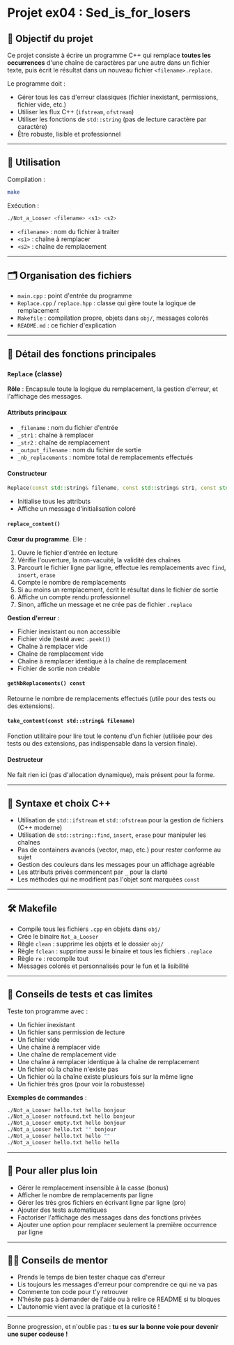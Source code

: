 # Projet ex04 : Sed_is_for_losers

## 🎯 Objectif du projet

Ce projet consiste à écrire un programme C++ qui remplace **toutes les occurrences** d'une chaîne de caractères par une autre dans un fichier texte, puis écrit le résultat dans un nouveau fichier `<filename>.replace`.

Le programme doit :
- Gérer tous les cas d'erreur classiques (fichier inexistant, permissions, fichier vide, etc.)
- Utiliser les flux C++ (`ifstream`, `ofstream`)
- Utiliser les fonctions de `std::string` (pas de lecture caractère par caractère)
- Être robuste, lisible et professionnel

---

## 🚀 Utilisation

Compilation :
```sh
make
```

Exécution :
```sh
./Not_a_Looser <filename> <s1> <s2>
```
- `<filename>` : nom du fichier à traiter
- `<s1>` : chaîne à remplacer
- `<s2>` : chaîne de remplacement

---

## 🗂️ Organisation des fichiers

- `main.cpp` : point d'entrée du programme
- `Replace.cpp` / `replace.hpp` : classe qui gère toute la logique de remplacement
- `Makefile` : compilation propre, objets dans `obj/`, messages colorés
- `README.md` : ce fichier d'explication

---

## 🧩 Détail des fonctions principales

### `Replace` (classe)
**Rôle** : Encapsule toute la logique du remplacement, la gestion d'erreur, et l'affichage des messages.

#### Attributs principaux
- `_filename` : nom du fichier d'entrée
- `_str1` : chaîne à remplacer
- `_str2` : chaîne de remplacement
- `_output_filename` : nom du fichier de sortie
- `_nb_replacements` : nombre total de remplacements effectués

#### Constructeur
```cpp
Replace(const std::string& filename, const std::string& str1, const std::string& str2, const std::string& output_filename);
```
- Initialise tous les attributs
- Affiche un message d'initialisation coloré

#### `replace_content()`
**Cœur du programme**. Elle :
1. Ouvre le fichier d'entrée en lecture
2. Vérifie l'ouverture, la non-vacuité, la validité des chaînes
3. Parcourt le fichier ligne par ligne, effectue les remplacements avec `find`, `insert`, `erase`
4. Compte le nombre de remplacements
5. Si au moins un remplacement, écrit le résultat dans le fichier de sortie
6. Affiche un compte rendu professionnel
7. Sinon, affiche un message et ne crée pas de fichier `.replace`

**Gestion d'erreur** :
- Fichier inexistant ou non accessible
- Fichier vide (testé avec `.peek()`)
- Chaîne à remplacer vide
- Chaîne de remplacement vide
- Chaîne à remplacer identique à la chaîne de remplacement
- Fichier de sortie non créable

#### `getNbReplacements() const`
Retourne le nombre de remplacements effectués (utile pour des tests ou des extensions).

#### `take_content(const std::string& filename)`
Fonction utilitaire pour lire tout le contenu d'un fichier (utilisée pour des tests ou des extensions, pas indispensable dans la version finale).

#### Destructeur
Ne fait rien ici (pas d'allocation dynamique), mais présent pour la forme.

---

## 📝 Syntaxe et choix C++
- Utilisation de `std::ifstream` et `std::ofstream` pour la gestion de fichiers (C++ moderne)
- Utilisation de `std::string::find`, `insert`, `erase` pour manipuler les chaînes
- Pas de containers avancés (vector, map, etc.) pour rester conforme au sujet
- Gestion des couleurs dans les messages pour un affichage agréable
- Les attributs privés commencent par `_` pour la clarté
- Les méthodes qui ne modifient pas l'objet sont marquées `const`

---

## 🛠️ Makefile
- Compile tous les fichiers `.cpp` en objets dans `obj/`
- Crée le binaire `Not_a_Looser`
- Règle `clean` : supprime les objets et le dossier `obj/`
- Règle `fclean` : supprime aussi le binaire et tous les fichiers `.replace`
- Règle `re` : recompile tout
- Messages colorés et personnalisés pour le fun et la lisibilité

---

## 🧪 Conseils de tests et cas limites

Teste ton programme avec :
- Un fichier inexistant
- Un fichier sans permission de lecture
- Un fichier vide
- Une chaîne à remplacer vide
- Une chaîne de remplacement vide
- Une chaîne à remplacer identique à la chaîne de remplacement
- Un fichier où la chaîne n'existe pas
- Un fichier où la chaîne existe plusieurs fois sur la même ligne
- Un fichier très gros (pour voir la robustesse)

**Exemples de commandes** :
```sh
./Not_a_Looser hello.txt hello bonjour
./Not_a_Looser notfound.txt hello bonjour
./Not_a_Looser empty.txt hello bonjour
./Not_a_Looser hello.txt "" bonjour
./Not_a_Looser hello.txt hello ""
./Not_a_Looser hello.txt hello hello
```

---

## 🚀 Pour aller plus loin
- Gérer le remplacement insensible à la casse (bonus)
- Afficher le nombre de remplacements par ligne
- Gérer les très gros fichiers en écrivant ligne par ligne (pro)
- Ajouter des tests automatiques
- Factoriser l'affichage des messages dans des fonctions privées
- Ajouter une option pour remplacer seulement la première occurrence par ligne

---

## 👩‍💻 Conseils de mentor
- Prends le temps de bien tester chaque cas d'erreur
- Lis toujours les messages d'erreur pour comprendre ce qui ne va pas
- Commente ton code pour t'y retrouver
- N'hésite pas à demander de l'aide ou à relire ce README si tu bloques
- L'autonomie vient avec la pratique et la curiosité !

---

Bonne progression, et n'oublie pas : **tu es sur la bonne voie pour devenir une super codeuse !** 
